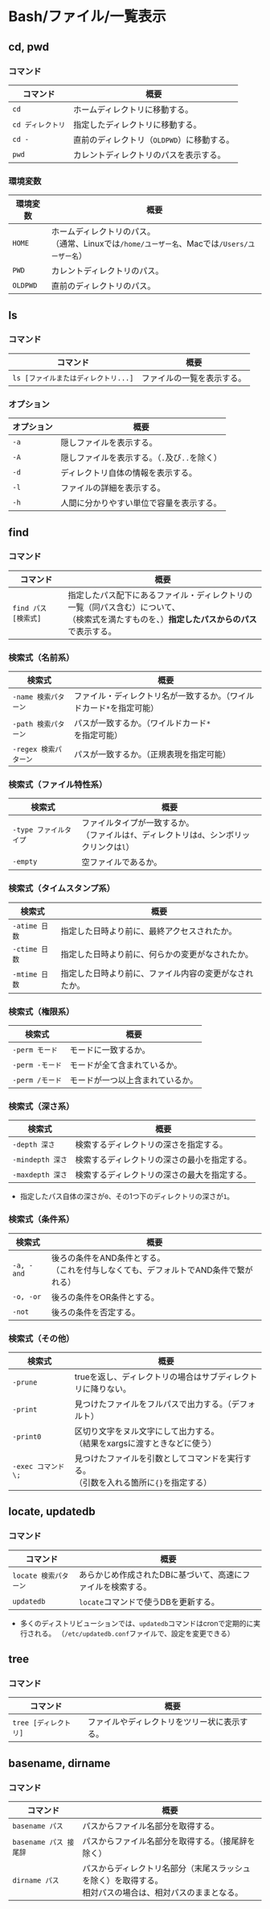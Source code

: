 # Bash/ファイル/一覧表示

## cd, pwd

### コマンド

| コマンド          | 概要                                       |
| ----------------- | ------------------------------------------ |
| `cd`              | ホームディレクトリに移動する。             |
| `cd ディレクトリ` | 指定したディレクトリに移動する。           |
| `cd -`            | 直前のディレクトリ（`OLDPWD`）に移動する。 |
| `pwd`             | カレントディレクトリのパスを表示する。     |

### 環境変数

| 環境変数 | 概要                                                         |
| -------- | ------------------------------------------------------------ |
| `HOME`   | ホームディレクトリのパス。<br />（通常、Linuxでは`/home/ユーザー名`、Macでは`/Users/ユーザー名`） |
| `PWD`    | カレントディレクトリのパス。                                 |
| `OLDPWD` | 直前のディレクトリのパス。                                   |

## ls

### コマンド

|コマンド|概要|
|---|---|
|`ls [ファイルまたはディレクトリ...]`|ファイルの一覧を表示する。|

### オプション

| オプション | 概要                                          |
| ---------- | --------------------------------------------- |
| `-a`       | 隠しファイルを表示する。                      |
| `-A`       | 隠しファイルを表示する。（`.`及び`..`を除く） |
| `-d`       | ディレクトリ自体の情報を表示する。            |
| `-l`       | ファイルの詳細を表示する。                    |
| `-h`       | 人間に分かりやすい単位で容量を表示する。      |

## find

### コマンド

|コマンド|概要|
|---|---|
|`find パス [検索式]`|指定したパス配下にあるファイル・ディレクトリの一覧（同パス含む）について、<br />（検索式を満たすものを、）**指定したパスからのパス**で表示する。|

### 検索式（名前系）

| 検索式                | 概要                                                         |
| --------------------- | ------------------------------------------------------------ |
| `-name 検索パターン`  | ファイル・ディレクトリ名が一致するか。（ワイルドカード`*`を指定可能） |
| `-path 検索パターン`  | パスが一致するか。（ワイルドカード`*`を指定可能）            |
| `-regex 検索パターン` | パスが一致するか。（正規表現を指定可能）                     |

### 検索式（ファイル特性系）

| 検索式                 | 概要                                                         |
| ---------------------- | ------------------------------------------------------------ |
| `-type ファイルタイプ` | ファイルタイプが一致するか。<br />（ファイルは`f`、ディレクトリは`d`、シンボリックリンクは`l`） |
| `-empty`               | 空ファイルであるか。                                         |

### 検索式（タイムスタンプ系）

| 検索式        | 概要                                                   |
| ------------- | ------------------------------------------------------ |
| `-atime 日数` | 指定した日時より前に、最終アクセスされたか。           |
| `-ctime 日数` | 指定した日時より前に、何らかの変更がなされたか。       |
| `-mtime 日数` | 指定した日時より前に、ファイル内容の変更がなされたか。 |

### 検索式（権限系）

| 検索式          | 概要                             |
| --------------- | -------------------------------- |
| `-perm モード`  | モードに一致するか。             |
| `-perm -モード` | モードが全て含まれているか。     |
| `-perm /モード` | モードが一つ以上含まれているか。 |

### 検索式（深さ系）

| 検索式           | 概要                                         |
| ---------------- | -------------------------------------------- |
| `-depth 深さ`    | 検索するディレクトリの深さを指定する。       |
| `-mindepth 深さ` | 検索するディレクトリの深さの最小を指定する。 |
| `-maxdepth 深さ` | 検索するディレクトリの深さの最大を指定する。 |

- 指定したパス自体の深さが`0`、その1つ下のディレクトリの深さが`1`。

### 検索式（条件系）

| 検索式     | 概要                                                         |
| ---------- | ------------------------------------------------------------ |
| `-a, -and` | 後ろの条件をAND条件とする。<br />（これを付与しなくても、デフォルトでAND条件で繋がれる） |
| `-o, -or`  | 後ろの条件をOR条件とする。                                   |
| `-not`     | 後ろの条件を否定する。                                       |

### 検索式（その他）

| 検索式              | 概要                                                         |
| ------------------- | ------------------------------------------------------------ |
| `-prune`            | trueを返し、ディレクトリの場合はサブディレクトリに降りない。 |
| `-print`            | 見つけたファイルをフルパスで出力する。（デフォルト）         |
| `-print0`           | 区切り文字をヌル文字にして出力する。<br />（結果をxargsに渡すときなどに使う） |
| `-exec コマンド \;` | 見つけたファイルを引数としてコマンドを実行する。<br />（引数を入れる箇所に`{}`を指定する） |

## locate, updatedb

### コマンド

|コマンド|概要|
|---|---|
|`locate 検索パターン`|あらかじめ作成されたDBに基づいて、高速にファイルを検索する。|
|`updatedb`|`locate`コマンドで使うDBを更新する。|

- 多くのディストリビューションでは、`updatedb`コマンドはcronで定期的に実行される。
  （`/etc/updatedb.conf`ファイルで、設定を変更できる）

## tree

### コマンド

|コマンド|概要|
|---|---|
|`tree [ディレクトリ]`|ファイルやディレクトリをツリー状に表示する。|

## basename, dirname

### コマンド

|コマンド|概要|
|---|---|
|`basename パス`|パスからファイル名部分を取得する。|
|`basename パス 接尾辞`|パスからファイル名部分を取得する。（接尾辞を除く）|
|`dirname パス`|パスからディレクトリ名部分（末尾スラッシュを除く）を取得する。<br />相対パスの場合は、相対パスのままとなる。|
